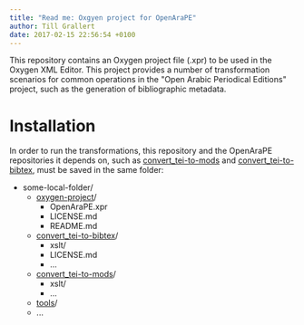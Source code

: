 ```yaml
---
title: "Read me: Oxgyen project for OpenAraPE"
author: Till Grallert
date: 2017-02-15 22:56:54 +0100
---
```


This repository contains an Oxygen project file (.xpr) to be used in the Oxygen XML Editor. This project provides a number of transformation scenarios for common operations in the "Open Arabic Periodical Editions" project, such as the generation of bibliographic metadata.

# Installation

In order to run the transformations, this repository and the OpenAraPE repositories it depends on, such as [convert_tei-to-mods](https://github.com/OpenAraPE/convert_tei-to-mods) and [convert_tei-to-bibtex](https://github.com/OpenAraPE/convert_tei-to-bibtex), must be saved in the same folder:

- some-local-folder/
    + [oxygen-project](https://github.com/OpenAraPE/oxygen-project)/
        * OpenAraPE.xpr
        * LICENSE.md
        * README.md
    + [convert_tei-to-bibtex](https://github.com/OpenAraPE/convert_tei-to-bibtex)/
        * xslt/
        * LICENSE.md
        * ...
    + [convert_tei-to-mods](https://github.com/OpenAraPE/convert_tei-to-mods)/
        * xslt/
        * ...
    + [tools](https://github.com/OpenAraPE/tools)/
    + ...

